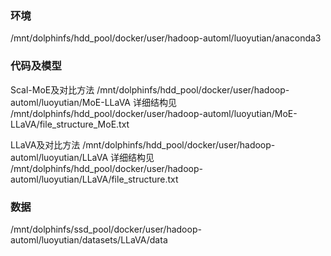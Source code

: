 ### 环境
/mnt/dolphinfs/hdd_pool/docker/user/hadoop-automl/luoyutian/anaconda3

### 代码及模型
Scal-MoE及对比方法
/mnt/dolphinfs/hdd_pool/docker/user/hadoop-automl/luoyutian/MoE-LLaVA
详细结构见 /mnt/dolphinfs/hdd_pool/docker/user/hadoop-automl/luoyutian/MoE-LLaVA/file_structure_MoE.txt

LLaVA及对比方法
/mnt/dolphinfs/hdd_pool/docker/user/hadoop-automl/luoyutian/LLaVA
详细结构见 /mnt/dolphinfs/hdd_pool/docker/user/hadoop-automl/luoyutian/LLaVA/file_structure.txt

### 数据
/mnt/dolphinfs/ssd_pool/docker/user/hadoop-automl/luoyutian/datasets/LLaVA/data
